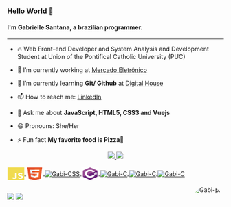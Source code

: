 <!--
**santanagabi/santanagabi** is a ✨ _special_ ✨ repository because its `README.md` (this file) appears on your GitHub profile.

Here are some ideas to get you started:

- 🔭 I’m currently working on ...
- 🌱 I’m currently learning ...
- 👯 I’m looking to collaborate on ...
- 🤔 I’m looking for help with ...
- 💬 Ask me about ...
- 📫 How to reach me: ...
- 😄 Pronouns: ...
- ⚡ Fun fact: ...
-->

### Hello World 👋
#### I'm Gabrielle Santana, a brazilian programmer.
<hr>

- 🔥 Web Front-end Developer and System Analysis and Development Student at Union of the Pontifical Catholic University (PUC)

- 🔭 I’m currently working at [Mercado Eletrônico](https://www.me.com.br/)

- 🌱 I’m currently learning **Git/ Github** at [Digital House](https://www.digitalhouse.com/br)

- 📫 How to reach me: [LinkedIn](https://www.linkedin.com/in/gabrielle-santana-developer/)

- 💬 Ask me about **JavaScript, HTML5, CSS3 and Vuejs**

- 😄 Pronouns: She/Her

- ⚡ Fun fact **My favorite food is Pizza🍕**


<div align="center">
  <a href="https://github.com/santanagabi">
  <img height="180em" src="https://github-readme-stats.vercel.app/api?username=santanagabi&show_icons=true&theme=cobalt&include_all_commits=true&count_private=true"/>
  <img height="180em" src="https://github-readme-stats.vercel.app/api/top-langs/?username=santanagabi&layout=compact&langs_count=7&theme=cobalt"/>
</div>
  
<div style="display: inline_block"><br>
  <img align="center" alt="Gabi-Js" height="30" width="40" src="https://raw.githubusercontent.com/devicons/devicon/master/icons/javascript/javascript-plain.svg">
  <img align="center" alt="Gabi-HTML" height="30" width="40" src="https://raw.githubusercontent.com/devicons/devicon/master/icons/html5/html5-original.svg">
  <img align="center" alt="Gabi-CSS" height="30" width="40" src="https://cdn.jsdelivr.net/gh/devicons/devicon/icons/css3/css3-original-wordmark.svg" />
  <img align="center" alt="Gabi-Csharp" height="30" width="40" src="https://raw.githubusercontent.com/devicons/devicon/master/icons/csharp/csharp-original.svg">
  <img align="center" alt="Gabi-C" height="30" width="40" src="https://cdn.jsdelivr.net/gh/devicons/devicon/icons/c/c-line.svg" />  
  <img align="center" alt="Gabi-C" height="30" width="40" img src="https://cdn.jsdelivr.net/gh/devicons/devicon/icons/bootstrap/bootstrap-original.svg" /> 
  <img align="center" alt="Gabi-C" height="30" width="40"  src="https://cdn.jsdelivr.net/gh/devicons/devicon/icons/vuejs/vuejs-original-wordmark.svg" />
          

  <img align="right" alt="Gabi-pic" height="150" style="border-radius:50px;"
       src="https://cdn.discordapp.com/attachments/854513688428806155/942843063611559966/giff.png">  

</div>  
  
##
  
<div>   
  <a href = "mailto:gaboliveirasantana1@gmail.com"><img src="https://img.shields.io/badge/-Gmail-%23333?style=for-the-badge&logo=gmail&logoColor=white" target="_blank"></a>
  <a href="https://www.linkedin.com/in/gabrielle-o-santana-8b10621b9/" target="_blank"><img src="https://img.shields.io/badge/-LinkedIn-%230077B5?style=for-the-badge&logo=linkedin&logoColor=white" target="_blank"> </a>      
</div>
  


  

